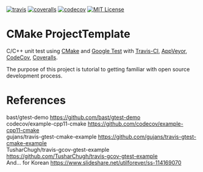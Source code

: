 <!-- TODO badges !!!!!
AppVeyor, CodeCov 
-->
[![travis][travis-badge]][travis-link]
[![coveralls][coveralls-badge]][coveralls-link]
[![codecov][codecov-badge]][codecov-link]
[![MIT License][license-badge]](LICENSE)

# CMake ProjectTemplate

C/C++ unit test using [CMake][1] and [Google Test][2] with [Travis-CI][3], [AppVeyor][4], [CodeCov][5], [Coveralls][6].

The purpose of this project is tutorial to getting familiar with open source development process.

# References
bast/gtest-demo https://github.com/bast/gtest-demo \
codecov/example-cpp11-cmake https://github.com/codecov/example-cpp11-cmake \
gujans/travis-gtest-cmake-example https://github.com/gujans/travis-gtest-cmake-example \
TusharChugh/travis-gcov-gtest-example https://github.com/TusharChugh/travis-gcov-gtest-example \
And... for Korean
https://www.slideshare.net/utilforever/ss-114169070

<!-- my badges -->
[1]: https://cmake.org/
[2]: https://github.com/google/googletest
[3]: https://travis-ci.org/
[4]: https://www.appveyor.com/
[5]: https://codecov.io/
[6]: https://coveralls.io/
[travis-badge]: https://travis-ci.org/jaeho9929/CPP_ProjectTemplate.svg?branch=master
[travis-link]: https://travis-ci.org/jaeho9929/CPP_ProjectTemplate/builds
[coveralls-badge]: https://coveralls.io/repos/github/jaeho9929/CPP_ProjectTemplate/badge.svg?branch=master
[coveralls-link]: https://coveralls.io/github/jaeho9929/CPP_ProjectTemplate?branch=master 
[codecov-badge]: https://codecov.io/gh/jaeho9929/CPP_ProjectTemplate/branch/master/graph/badge.svg
[codecov-link]: https://codecov.io/gh/jaeho9929/CPP_ProjectTemplate
[license-badge]: https://img.shields.io/badge/License-MIT-blue.svg